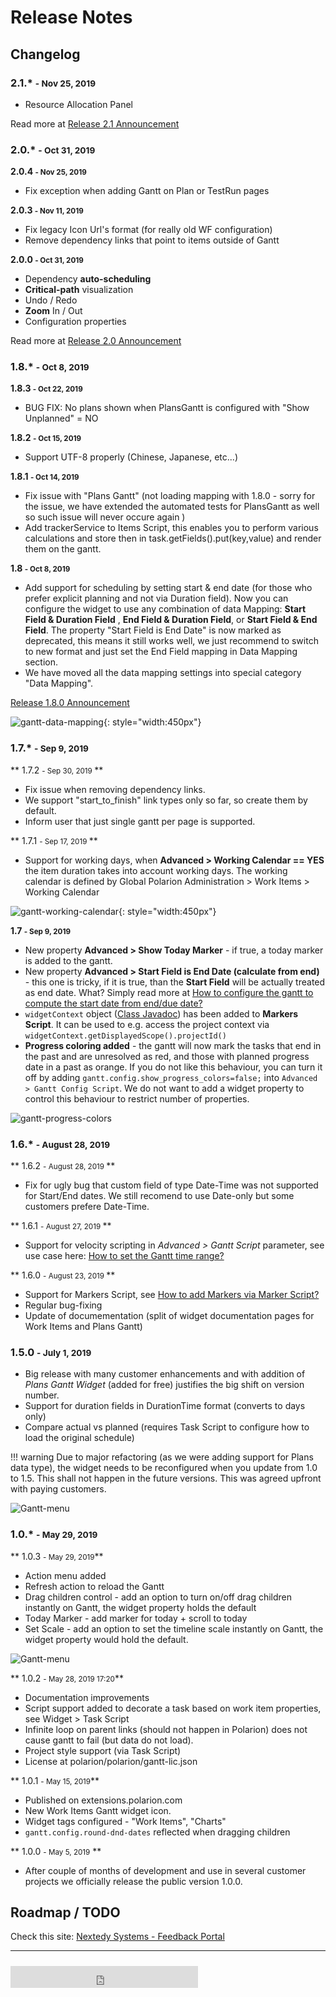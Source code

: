 # Release Notes 
## Changelog

### 2.1.* <small>- Nov 25, 2019 </small>

* Resource Allocation Panel

Read more at [Release 2.1 Announcement](../ReleaseAnnouncement-2.1)


### 2.0.* <small>- Oct 31, 2019 </small>

**2.0.4 <small>- Nov 25, 2019 </small>**

* Fix exception when adding Gantt on Plan or TestRun pages

**2.0.3 <small>- Nov 11, 2019 </small>**

* Fix legacy Icon Url's format (for really old WF configuration)
* Remove dependency links that point to items outside of Gantt

**2.0.0 <small>- Oct 31, 2019 </small>**

* Dependency **auto-scheduling**
* **Critical-path** visualization
* Undo / Redo
* **Zoom** In / Out
* Configuration properties

Read more at [Release 2.0 Announcement](../ReleaseAnnouncement-2.0)

### 1.8.* <small>- Oct 8, 2019 </small>

**1.8.3 <small>- Oct 22, 2019 </small>**

* BUG FIX: No plans shown when PlansGantt is configured with "Show Unplanned" = NO

**1.8.2 <small>- Oct 15, 2019 </small>**

* Support UTF-8 properly (Chinese, Japanese, etc...)

**1.8.1 <small>- Oct 14, 2019 </small>**

* Fix issue with "Plans Gantt" (not loading mapping with 1.8.0 - sorry for the issue, we have extended the automated tests for PlansGantt as well so such issue will never occure again )
* Add trackerService to Items Script, this enables you to perform various calculations and store then in task.getFields().put(key,value) and render them on the gantt.


**1.8 <small>- Oct 8, 2019 </small>**

* Add support for scheduling by setting start & end date (for those who prefer explicit planning and not via Duration field). Now you can configure the widget to use any combination of data Mapping: **Start Field & Duration Field** , **End Field & Duration Field**, or **Start Field & End Field**.  The property "Start Field is End Date" is now marked as deprecated, this means it still works well, we just recommend to switch to new format and just set the End Field mapping in Data Mapping section.
* We have moved all the data mapping settings into special category "Data Mapping".

[Release 1.8.0 Announcement](../ReleaseAnnouncement-1.8.0)

 
![gantt-data-mapping](img/gantt-data-mapping.png){: style="width:450px"}
 
### 1.7.* <small>- Sep 9, 2019 </small>

** 1.7.2 <small>- Sep 30, 2019 </small>**

* Fix issue when removing dependency links.
* We support "start_to_finish" link types only so far, so create them by default.
* Inform user that just single gantt per page is supported.

** 1.7.1 <small>- Sep 17, 2019 </small>**

* Support for working days, when **Advanced > Working Calendar == YES** the item duration takes into account working days. The working calendar is defined by Global Polarion Administration > Work Items > Working Calendar

![gantt-working-calendar](img/gantt-working-calendar.gif){: style="width:450px"}

**1.7 <small>- Sep 9, 2019 </small>**

* New property **Advanced > Show Today Marker** - if true, a today marker is added to the gantt.
* New property **Advanced > Start Field is End Date (calculate from end)** - this one is tricky, if it is true, than the **Start Field** will be actually treated as end date. What? Simply read more at [How to configure the gantt to compute the start date from end/due date?]()
* `widgetContext` object ([Class Javadoc](https://almdemo.polarion.com/polarion/sdk/doc/javadoc-rendering/com/polarion/alm/shared/api/model/rp/widget/RichPageWidgetRenderingContext.html)) has been added to **Markers Script**. It can be used to e.g. access the project context via `widgetContext.getDisplayedScope().projectId()`
* **Progress coloring added** - the gantt will now mark the tasks that end in the past and are unresolved as red, and those with planned progress date in a past as orange. If you do not like this behaviour, you can turn it off by adding `gantt.config.show_progress_colors=false;` into `Advanced > Gantt Config Script`. We do not want to add a widget property to control this behaviour to restrict number of properties.

![gantt-progress-colors](img/gantt-progress-colors.png)

### 1.6.* <small>- August 28, 2019 </small>


** 1.6.2 <small>- August 28, 2019 </small>**

* Fix for ugly bug that custom field of type Date-Time was not supported for Start/End dates. We still recomend to use Date-only but some customers prefere Date-Time.

** 1.6.1 <small>- August 27, 2019 </small>**


* Support for velocity scripting in *Advanced > Gantt Script* parameter, see use case here: [How to set the Gantt time range?](https://nextedy.freshdesk.com/support/solutions/articles/48000063422-how-to-set-the-gantt-time-range-)

** 1.6.0 <small>- August 23, 2019 </small>**

* Support for Markers Script, see [How to add Markers via Marker Script?](https://nextedy.freshdesk.com/solution/articles/48000862790-how-to-add-markers-via-marker-script)
* Regular bug-fixing
* Update of documementation (split of widget documentation pages for Work Items and Plans Gantt)


### 1.5.0 <small>- July 1, 2019</small>

* Big release with many customer enhancements and with addition of *Plans Gantt Widget* (added for free) justifies the big shift on version number.
* Support for duration fields in DurationTime format (converts to days only)
* Compare actual vs planned (requires Task Script to configure how to load the original schedule)

!!! warning
    Due to major refactoring (as we were adding support for Plans data type), the widget needs to be reconfigured when you update from 1.0 to 1.5. This shall not happen in the future versions. This was agreed upfront with paying customers.
    

![Gantt-menu](img/gantt-versioning.gif)

### 1.0.* <small>- May 29, 2019</small>

** 1.0.3 <small>- May 29, 2019</small>**

* Action menu added
* Refresh action to reload the Gantt
* Drag children control - add an option to turn on/off drag children instantly on Gantt, the widget property  holds the default
* Today Marker - add marker for today + scroll to today
* Set Scale - add an option to set the timeline scale instantly on Gantt, the widget property would hold the default.

![Gantt-menu](img/gantt-menu.png)


** 1.0.2 <small>- May 28, 2019 17:20</small>**

* Documentation improvements
* Script support added to decorate a task based on work item properties, see Widget > Task Script
* Infinite loop on parent links (should not happen in Polarion) does not cause gantt to fail (but data do not load).
* Project style support (via Task Script)
* License at polarion/polarion/gantt-lic.json


** 1.0.1 <small>- May 15, 2019</small>**


* Published on extensions.polarion.com
* New Work Items Gantt widget icon.
* Widget tags configured -  "Work Items", "Charts" 
* `gantt.config.round-dnd-dates`  reflected when dragging children
    
** 1.0.0 <small>- May 5, 2019</small> **

*  After couple of months of development and use in several customer projects we officially release the public version 1.0.0.

## Roadmap / TODO
	
Check this site: [Nextedy Systems - Feedback Portal](https://feedback.nextedy.com/)

<hr>
<iframe src="https://gantt.nextedy.com/download/bnum.txt" height=35 style="padding-top:10px;border:0px solid white;"> </iframe>


